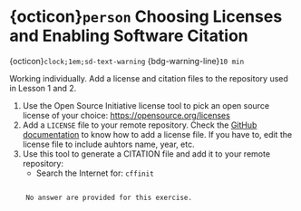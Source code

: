 
# {octicon}`person` Choosing Licenses and Enabling Software Citation
{octicon}`clock;1em;sd-text-warning` {bdg-warning-line}`10 min`

Working individually. Add a license and citation files to the repository used in Lesson 1 and 2.
1. Use the Open Source Initiative license tool to pick an open source license of your choice: https://opensource.org/licenses
2. Add a `LICENSE` file to your remote repository. Check the [GitHub documentation](https://docs.github.com/en/communities/setting-up-your-project-for-healthy-contributions/adding-a-license-to-a-repository) to know how to add a license file. If you have to, edit the license file to include auhtors name, year, etc.
3. Use this tool to generate a CITATION  file and add it to your remote repository: 
    - Search the Internet for: `cffinit` 

```{dropdown} Answers

    No answer are provided for this exercise.

```